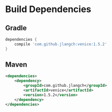 # Build Dependencies


## Gradle

```groovy
dependencies {
    compile 'com.github.jlangch:venice:1.5.2'
}
```

## Maven

```xml
<dependencies>
    <dependency>
        <groupId>com.github.jlangch</groupId>
        <artifactId>venice</artifactId>
        <version>1.5.2</version>
    </dependency>
</dependencies>
```
